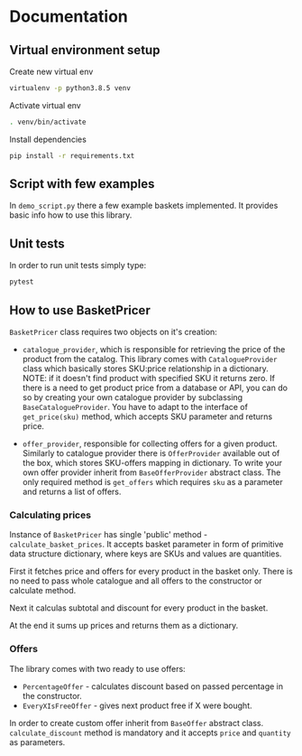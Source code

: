 # Documentation

## Virtual environment setup

Create new virtual env
```bash
virtualenv -p python3.8.5 venv
```

Activate virtual env
```bash
. venv/bin/activate
```

Install dependencies

```bash
pip install -r requirements.txt
```

## Script with few examples

In `demo_script.py` there a few example baskets implemented. 
It provides basic info how to use this library. 

## Unit tests

In order to run unit tests simply type:

```bash
pytest
```

## How to use BasketPricer

`BasketPricer` class requires two objects on it's creation:

- `catalogue_provider`, which is responsible for retrieving the price of the product from the catalog.
 This library comes with `CatalogueProvider` class which basically stores SKU:price relationship in a dictionary.
 NOTE: if it doesn't find product with specified SKU it returns zero.
If there is a need to get product price from a database or API, you can do so by creating your own catalogue provider
 by subclassing `BaseCatalogueProvider`.
You have to adapt to the interface of `get_price(sku)` method, which accepts SKU parameter and returns price.
 

- `offer_provider`, responsible for collecting offers for a given product. Similarly to catalogue provider there
is `OfferProvider` available out of the box, which stores SKU-offers mapping in dictionary.
To write your own offer provider inherit from `BaseOfferProvider` abstract class. The only required method is 
`get_offers` which requires `sku` as a parameter and returns a list of offers.


### Calculating prices

Instance of `BasketPricer` has single 'public' method - `calculate_basket_prices`. 
It accepts basket parameter in form of primitive data structure dictionary, where keys are SKUs and values are quantities.

First it fetches price and offers for every product in the basket only. There is no need to pass whole catalogue and 
all offers to the constructor or calculate method.

Next it calculas subtotal and discount for every product in the basket.

At the end it sums up prices and returns them as a dictionary.


### Offers

The library comes with two ready to use offers:

- `PercentageOffer` - calculates discount based on passed percentage in the constructor. 
- `EveryXIsFreeOffer` - gives next product free if X were bought.

In order to create custom offer inherit from `BaseOffer` abstract class.
`calculate_discount` method is mandatory and it accepts `price` and `quantity` as parameters.
  